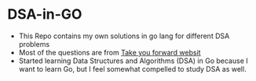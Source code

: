 # DSA-in-GO
- This Repo contains my own solutions in go lang for different DSA problems
- Most of the questions are from [Take you forward websit](https://takeuforward.org/strivers-a2z-dsa-course/strivers-a2z-dsa-course-sheet-2)
- Started learning Data Structures and Algorithms (DSA) in Go because I want to learn Go, but I feel somewhat compelled to study DSA as well.
